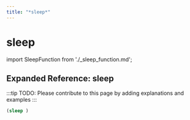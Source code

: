 ```yaml
---
title: "*sleep*"
---
```


# sleep

import SleepFunction from './_sleep_function.md';

<SleepFunction />

## Expanded Reference: sleep

:::tip
TODO: Please contribute to this page by adding explanations and examples
:::

```lisp
(sleep )
```
